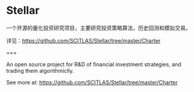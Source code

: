 Stellar
=========

一个开源的量化投资研究项目，主要研究投资策略算法，历史回测和模拟交易。

详见：https://github.com/SCITLAS/Stellar/tree/master/Charter

===

An open source project for R&D of financial investment strategies, and trading them algorithmiclly.

See more at: https://github.com/SCITLAS/Stellar/tree/master/Charter


